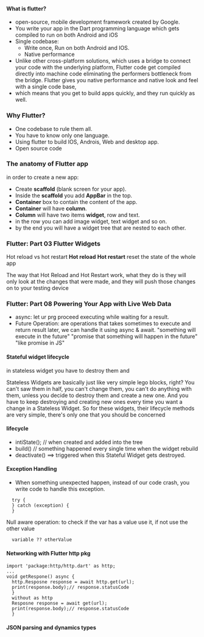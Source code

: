#### What is flutter?
- open-source, mobile development framework created by Google. 
- You write your app in the Dart programming language which gets compiled to run on both Android and iOS
- Single codebase: 
    - Write once, Run on both Android and IOS.
    - Native performance
-  Unlike other cross-platform solutions, which uses a bridge to connect your code with the underlying platform, Flutter code get compiled directly into machine code eliminating the performers bottleneck from the bridge. Flutter gives you native performance and native look and feel with a single code base, 
- which means that you get to build apps quickly, and they run quickly as well. 

### Why Flutter?
- One codebase to rule them all.
- You have to know only one language.
- Using flutter to build IOS, Androis, Web and desktop app.
- Open source code

### The anatomy of Flutter app
in order to create a new app:
- Create **scaffold** (blank screen for your app).
- Inside the **scaffold** you add **AppBar** in the top.
- **Container** box to contain the content of the app.
- **Container** will have **column**.
- **Column** will have two items **widget**, row and text.
- in the row you can add image widget, text widget and so on.
- by the end you will have a widget tree that are nested to each other.

 
### Flutter: Part 03 Flutter Widgets
Hot reload vs hot restart
**Hot reload** 
**Hot restart** reset the state of the whole app

The way that Hot Reload and Hot Restart work, what they do is they will only look at the changes that were made, and they will push those changes on to your testing device

### Flutter: Part 08 Powering Your App with Live Web Data
- async: let ur prg proceed executing while waiting for a result.
- Future Operation:
  are operations that takes sometimes to execute and return result later,
we can handle it using async & await.
  "something will execute in the future"
  "promise that something will happen in the future"
  "like promise in JS"
  
#### Stateful widget lifecycle

in stateless widget you have to destroy them and 

Stateless Widgets are basically just like very simple lego blocks, right? You can't saw them in half, you can't change them, you can't do anything with them, 
unless you decide to destroy them and create a new one. 
And you have to keep destroying and creating new ones every time you want a change in a Stateless Widget. So for these widgets, their lifecycle methods are very simple, there's only one that you should be concerned

#### lifecycle
- intiState(); // when created and added into the tree
- build() // something happened every single time when the widget rebuild
- deactivate() ==> triggered when this Stateful Widget gets destroyed. 

#### Exception Handling
- When something unexpected happen, instead of our code crash, 
you write code to handle this exception.
```aidl
  try {
  } catch (exception) {
  }
```

Null aware operation:
to check if the var has a value use it, if not use the other value
```aidl
  variable ?? otherValue
```

#### Networking with Flutter http pkg
```aidl
import 'package:http/http.dart' as http;
...
void getRespone() async {
  http.Resposne response = await http.get(url);
  print(response.body);// response.statusCode
  } 
  without as http
  Resposne response = await get(url);
  print(response.body);// response.statusCode
  } 
```

#### JSON parsing and dynamics types
